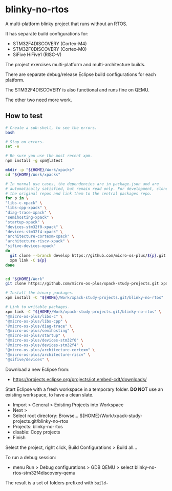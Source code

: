 # blinky-no-rtos

A multi-platform blinky project that runs without an RTOS.

It has separate build configurations for:

- STM32F4DISCOVERY (Cortex-M4)
- STM32F0DISCOVERY (Cortex-M0)
- SiFive HiFive1 (RISC-V)

The project exercises multi-platform and multi-architecture builds.

There are separate debug/release Eclipse build configurations for each
platform.

The STM32F4DISCOVERY is also functional and runs fine on QEMU.

The other two need more work.

## How to test

```sh
# Create a sub-shell, to see the errors.
bash

# Stop on errors.
set -e

# Be sure you use the most recent xpm.
npm install -g xpm@latest

mkdir -p "${HOME}/Work/xpacks"
cd "${HOME}/Work/xpacks"

# In normal use cases, the dependencies are in package.json and are
# automatically satisfied, but remain read only. For development, clone
# the original repos and link them to the central packages repo.
for p in \
"libs-c-xpack" \
"libs-cpp-xpack" \
"diag-trace-xpack" \
"semihosting-xpack" \
"startup-xpack" \
"devices-stm32f0-xpack" \
"devices-stm32f4-xpack" \
"architecture-cortexm-xpack" \
"architecture-riscv-xpack" \
"sifive-devices-xpack"
do
  git clone --branch develop https://github.com/micro-os-plus/${p}.git ${p}
  xpm link -C ${p}
done


cd "${HOME}/Work"
git clone https://github.com/micro-os-plus/xpack-study-projects.git xpack-study-projects.git

# Install the binary packages.
xpm install -C "${HOME}/Work/xpack-study-projects.git/blinky-no-rtos"

# Link to writable packages.
xpm link -C "${HOME}/Work/xpack-study-projects.git/blinky-no-rtos" \
"@micro-os-plus/libs-c" \
"@micro-os-plus/libs-cpp" \
"@micro-os-plus/diag-trace" \
"@micro-os-plus/semihosting" \
"@micro-os-plus/startup" \
"@micro-os-plus/devices-stm32f0" \
"@micro-os-plus/devices-stm32f4" \
"@micro-os-plus/architecture-cortexm" \
"@micro-os-plus/architecture-riscv" \
"@sifive/devices" \


```

Download a new Eclipse from:

- https://projects.eclipse.org/projects/iot.embed-cdt/downloads/

Start Eclipse with a fresh workspace in a temporary folder. **DO NOT** use
an existing workspace, to have a clean slate.

- Import > General > Existing Projects into Workspace
- Next >
- Select root directory: Browse... ${HOME}/Work/xpack-study-projects.git/blinky-no-rtos
- Projects: blinky-no-rtos
- disable: Copy projects
- Finish

Select the project, right click, Build Configurations > Build all...

To run a debug session:

- menu Run > Debug configurations > GDB QEMU > select blinky-no-rtos-stm32f4discovery-qemu

The result is a set of folders prefixed with `build-`

